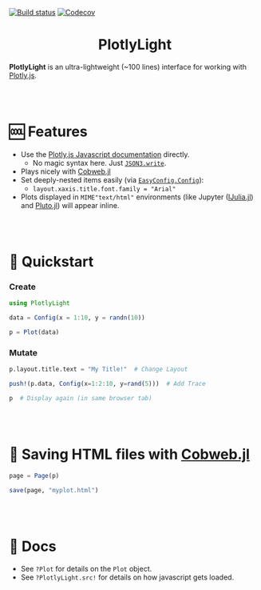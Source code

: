 [![Build status](https://github.com/joshday/PlotlyLight.jl/workflows/CI/badge.svg)](https://github.com/joshday/PlotlyLight.jl/actions?query=workflow%3ACI+branch%3Amaster)
[![Codecov](https://codecov.io/gh/joshday/PlotlyLight.jl/branch/master/graph/badge.svg)](https://codecov.io/gh/joshday/PlotlyLight.jl)


<h1 align="center">PlotlyLight</h1>

**PlotlyLight** is an ultra-lightweight (~100 lines) interface for working with [Plotly.js](https://plotly.com/javascript/).

<br><br>

# 🆒 Features

- Use the [Plotly.js Javascript documentation](https://plotly.com/javascript/) directly.
    - No magic syntax here.  Just [`JSON3.write`](https://github.com/quinnj/JSON3.jl).
- Plays nicely with [Cobweb.jl](https://github.com/joshday/Cobweb.jl)
- Set deeply-nested items easily (via [`EasyConfig.Config`](https://github.com/joshday/EasyConfig.jl)):
    - `layout.xaxis.title.font.family = "Arial"`
- Plots displayed in `MIME"text/html"` environments (like Jupyter ([IJulia.jl](https://github.com/JuliaLang/IJulia.jl)) and [Pluto.jl](https://github.com/fonsp/Pluto.jl)) will appear inline.

<br><br>

# 🏃 Quickstart

### Create

```julia
using PlotlyLight

data = Config(x = 1:10, y = randn(10))

p = Plot(data)
```

### Mutate

```julia
p.layout.title.text = "My Title!"  # Change Layout

push!(p.data, Config(x=1:2:10, y=rand(5)))  # Add Trace

p  # Display again (in same browser tab)
```

<br><br>

# 📄 Saving HTML files with [Cobweb.jl](https://github.com/joshday/Cobweb.jl)

```julia
page = Page(p)

save(page, "myplot.html")
```

<br><br>

# 📖 Docs

- See `?Plot` for details on the `Plot` object.
- See `?PlotlyLight.src!` for details on how javascript gets loaded.
